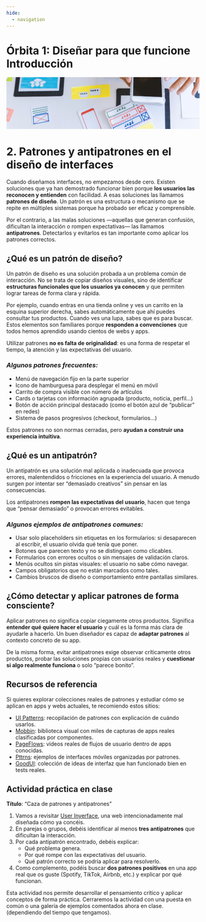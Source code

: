 ```yaml
---
hide:
  - navigation
---
```

# **Órbita 1: Diseñar para que funcione** **Introducción**

![](assets/referencias.jpg)


# **2\. Patrones y antipatrones en el diseño de interfaces**
Cuando diseñamos interfaces, no empezamos desde cero. Existen soluciones que ya han demostrado funcionar bien porque **los usuarios las reconocen y entienden** con facilidad. A esas soluciones las llamamos **patrones de diseño**. Un patrón es una estructura o mecanismo que se repite en múltiples sistemas porque ha probado ser eficaz y comprensible.

Por el contrario, a las malas soluciones —aquellas que generan confusión, dificultan la interacción o rompen expectativas— las llamamos **antipatrones**. Detectarlos y evitarlos es tan importante como aplicar los patrones correctos.

## **¿Qué es un patrón de diseño?**

Un patrón de diseño es una solución probada a un problema común de interacción. No se trata de copiar diseños visuales, sino de identificar **estructuras funcionales que los usuarios ya conocen** y que permiten lograr tareas de forma clara y rápida.

Por ejemplo, cuando entras en una tienda online y ves un carrito en la esquina superior derecha, sabes automáticamente que ahí puedes consultar tus productos. Cuando ves una lupa, sabes que es para buscar. Estos elementos son familiares porque **responden a convenciones** que todos hemos aprendido usando cientos de webs y apps.

Utilizar patrones **no es falta de originalidad**: es una forma de respetar el tiempo, la atención y las expectativas del usuario.

### ***Algunos patrones frecuentes:***

* Menú de navegación fijo en la parte superior
* Icono de hamburguesa para desplegar el menú en móvil
* Carrito de compra visible con número de artículos
* Cards o tarjetas con información agrupada (producto, noticia, perfil…)
* Botón de acción principal destacado (como el botón azul de “publicar” en redes)
* Sistema de pasos progresivos (checkout, formularios…)

Estos patrones no son normas cerradas, pero **ayudan a construir una experiencia intuitiva**.

## **¿Qué es un antipatrón?**

Un antipatrón es una solución mal aplicada o inadecuada que provoca errores, malentendidos o fricciones en la experiencia del usuario. A menudo surgen por intentar ser “demasiado creativos” sin pensar en las consecuencias.

Los antipatrones **rompen las expectativas del usuario**, hacen que tenga que “pensar demasiado” o provocan errores evitables.

### ***Algunos ejemplos de antipatrones comunes:***

* Usar solo placeholders sin etiquetas en los formularios: si desaparecen al escribir, el usuario olvida qué tenía que poner.
* Botones que parecen texto y no se distinguen como clicables.
* Formularios con errores ocultos o sin mensajes de validación claros.
* Menús ocultos sin pistas visuales: el usuario no sabe cómo navegar.
* Campos obligatorios que no están marcados como tales.
* Cambios bruscos de diseño o comportamiento entre pantallas similares.

## **¿Cómo detectar y aplicar patrones de forma consciente?**

Aplicar patrones no significa copiar ciegamente otros productos. Significa **entender qué quiere hacer el usuario** y cuál es la forma más clara de ayudarle a hacerlo. Un buen diseñador es capaz de **adaptar patrones** al contexto concreto de su app.

De la misma forma, evitar antipatrones exige observar críticamente otros productos, probar las soluciones propias con usuarios reales y **cuestionar si algo realmente funciona** o solo “parece bonito”.

## **Recursos de referencia**

Si quieres explorar colecciones reales de patrones y estudiar cómo se aplican en apps y webs actuales, te recomiendo estos sitios:

* [UI Patterns](https://ui-patterns.com/): recopilación de patrones con explicación de cuándo usarlos.
* [Mobbin](https://mobbin.com/): biblioteca visual con miles de capturas de apps reales clasificadas por componentes.
* [PageFlows](https://pageflows.com/): vídeos reales de flujos de usuario dentro de apps conocidas.
* [Pttrns](https://pttrns.com/): ejemplos de interfaces móviles organizadas por patrones.
* [GoodUI](https://goodui.org/): colección de ideas de interfaz que han funcionado bien en tests reales.

## **Actividad práctica en clase**

**Título**: “Caza de patrones y antipatrones”

1. Vamos a revisitar [User Inyerface](https://userinyerface.com/), una web intencionadamente mal diseñada cómo ya concéis.
2. En parejas o grupos, debéis identificar al menos **tres antipatrones** que dificultan la interacción.
3. Por cada antipatrón encontrado, debéis explicar:
   * Qué problema genera.
   * Por qué rompe con las expectativas del usuario.
   * Qué patrón correcto se podría aplicar para resolverlo.
4. Como complemento, podéis buscar **dos patrones positivos** en una app real que os guste (Spotify, TikTok, Airbnb, etc.) y explicar por qué funcionan.

Esta actividad nos permite desarrollar el pensamiento crítico y aplicar conceptos de forma práctica. Cerraremos la actividad con una puesta en común o una galería de ejemplos comentados ahora en clase. (dependiendo del tiempo que tengamos).
